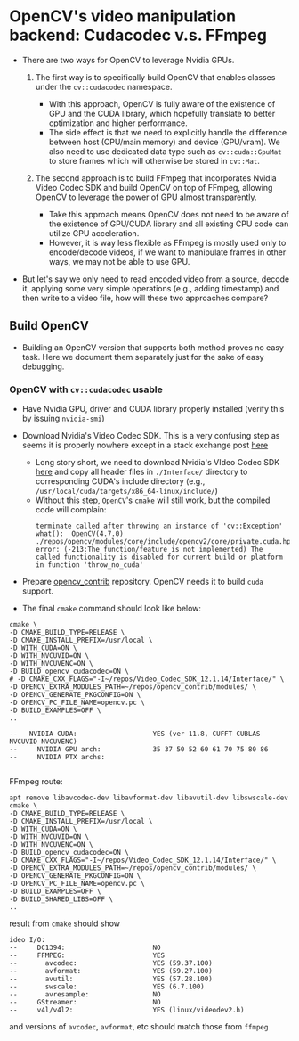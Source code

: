 # OpenCV's video manipulation backend: Cudacodec v.s. FFmpeg

* There are two ways for OpenCV to leverage Nvidia GPUs.

  1. The first way is to specifically build OpenCV that enables classes under
  the `cv::cudacodec` namespace.
      * With this approach, OpenCV is fully aware of the existence of GPU
      and the CUDA library, which hopefully translate to better optimization
      and higher performance.
      * The side effect is that we need to explicitly handle the difference
      between host (CPU/main memory) and device (GPU/vram). We also need to
      use dedicated data type such as `cv::cuda::GpuMat` to store frames
      which will otherwise be stored in `cv::Mat`.

  1. The second approach is to build FFmpeg that incorporates Nvidia Video
  Codec SDK and build OpenCV on top of FFmpeg, allowing OpenCV to leverage
  the power of GPU almost transparently.
      * Take this approach means OpenCV does not need to be aware of the
      existence of GPU/CUDA library and all existing CPU code can utilize
      GPU acceleration.
      * However, it is way less flexible as FFmpeg is mostly used only to
      encode/decode videos, if we want to manipulate frames in other ways,
      we may not be able to use GPU.

* But let's say we only need to read encoded video from a source, decode it,
applying some very simple operations (e.g., adding timestamp) and then write
to a video file, how will these two approaches compare?

## Build OpenCV

* Building an OpenCV version that supports both method proves no easy task.
Here we document them separately just for the sake of easy debugging.

### OpenCV with `cv::cudacodec` usable

* Have Nvidia GPU, driver and CUDA library properly installed (verify this
by issuing `nvidia-smi`)

* Download Nvidia's Video Codec SDK. This is a very confusing step as seems
it is properly nowhere except in a stack exchange post
[here](https://stackoverflow.com/questions/65740367/reading-a-video-on-gpu-using-c-and-cuda)
  * Long story short, we need to download Nvidia's VIdeo Codec SDK
  [here](https://developer.nvidia.com/video-codec-sdk) and copy all header files
  in `./Interface/` directory to corresponding CUDA's include directory
  (e.g., `/usr/local/cuda/targets/x86_64-linux/include/`)
  * Without this step, `OpenCV`'s `cmake` will still work, but the compiled code
  will complain:
    ```
    terminate called after throwing an instance of 'cv::Exception'
    what():  OpenCV(4.7.0) ./repos/opencv/modules/core/include/opencv2/core/private.cuda.hpp:112: error: (-213:The function/feature is not implemented) The called functionality is disabled for current build or platform in function 'throw_no_cuda'
    ```

* Prepare [opencv_contrib](https://github.com/opencv/opencv_contrib) repository.
OpenCV needs it to build `cuda` support.

* The final `cmake` command should look like below:

```
cmake \
-D CMAKE_BUILD_TYPE=RELEASE \
-D CMAKE_INSTALL_PREFIX=/usr/local \
-D WITH_CUDA=ON \
-D WITH_NVCUVID=ON \
-D WITH_NVCUVENC=ON \
-D BUILD_opencv_cudacodec=ON \
# -D CMAKE_CXX_FLAGS="-I~/repos/Video_Codec_SDK_12.1.14/Interface/" \
-D OPENCV_EXTRA_MODULES_PATH=~/repos/opencv_contrib/modules/ \
-D OPENCV_GENERATE_PKGCONFIG=ON \
-D OPENCV_PC_FILE_NAME=opencv.pc \
-D BUILD_EXAMPLES=OFF \
..

--   NVIDIA CUDA:                   YES (ver 11.8, CUFFT CUBLAS NVCUVID NVCUVENC)
--     NVIDIA GPU arch:             35 37 50 52 60 61 70 75 80 86
--     NVIDIA PTX archs:


```

FFmpeg route:

```
apt remove libavcodec-dev libavformat-dev libavutil-dev libswscale-dev
cmake \
-D CMAKE_BUILD_TYPE=RELEASE \
-D CMAKE_INSTALL_PREFIX=/usr/local \
-D WITH_CUDA=ON \
-D WITH_NVCUVID=ON \
-D WITH_NVCUVENC=ON \
-D BUILD_opencv_cudacodec=ON \
-D CMAKE_CXX_FLAGS="-I~/repos/Video_Codec_SDK_12.1.14/Interface/" \
-D OPENCV_EXTRA_MODULES_PATH=~/repos/opencv_contrib/modules/ \
-D OPENCV_GENERATE_PKGCONFIG=ON \
-D OPENCV_PC_FILE_NAME=opencv.pc \
-D BUILD_EXAMPLES=OFF \
-D BUILD_SHARED_LIBS=OFF \
..
```
result from `cmake` should show 
```
ideo I/O:
--     DC1394:                      NO
--     FFMPEG:                      YES
--       avcodec:                   YES (59.37.100)
--       avformat:                  YES (59.27.100)
--       avutil:                    YES (57.28.100)
--       swscale:                   YES (6.7.100)
--       avresample:                NO
--     GStreamer:                   NO
--     v4l/v4l2:                    YES (linux/videodev2.h)

```
and versions of `avcodec`, `avformat`, etc should match those from `ffmpeg`